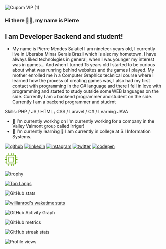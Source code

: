 ![Cupom VIP (1)](https://user-images.githubusercontent.com/63386178/114952729-41d30f00-9e2d-11eb-958d-4d86c5298da5.png)

### Hi there 👋🏾, my name is Pierre
## I am Developer Backend and student!

* My name is Pierre Mendes Salatiel I am nineteen years old, I currently live in Uberaba Minas Gerais Brazil which is also my hometown. I have always liked technologies in general, when I was younger my interest was in games... And when I turned 15 years old I started to be curious about what was running behind websites and the games I played. My mother enrolled me in a Computer Graphics technical course where I learned how the process of creating games was, I also had my first contact with programming in the C# language and there I fell in love with programming and started to study outside some WEB languages on the side. Currently I am a backend programmer and student on the side. Currently I am a backend programmer and student  

Skills: PHP / JS / HTML / CSS / Laravel /  C# / Learning JAVA

- 🔭 I’m currently working on I'm currently working for a company in the Valley Valmont group called Irriger! 
- 🌱 I’m currently learning  🌱 I am currently in college at S.I Information Systems. 

[<img src='https://cdn.jsdelivr.net/npm/simple-icons@3.0.1/icons/github.svg' alt='github' height='40'>](https://github.com/Pierre-Mendes)  [<img src='https://cdn.jsdelivr.net/npm/simple-icons@3.0.1/icons/linkedin.svg' alt='linkedin' height='40'>](https://www.linkedin.com/in/pierre-mendes-salatiel-ba9822167/)  [<img src='https://cdn.jsdelivr.net/npm/simple-icons@3.0.1/icons/instagram.svg' alt='instagram' height='40'>](https://www.instagram.com/pierremendess/)  [<img src='https://cdn.jsdelivr.net/npm/simple-icons@3.0.1/icons/twitter.svg' alt='twitter' height='40'>](https://twitter.com/ErrePi3_14R)  [<img src='https://cdn.jsdelivr.net/npm/simple-icons@3.0.1/icons/codepen.svg' alt='codepen' height='40'>](https://codepen.io/pierre-mendes)  

<a href='https://docs.github.com/en/developers'><img src='https://raw.githubusercontent.com/acervenky/animated-github-badges/master/assets/devbadge.gif' width='40' height='40'></a> 

[![trophy](https://github-profile-trophy.vercel.app/?username=Pierre-Mendes)](https://github.com/ryo-ma/github-profile-trophy)

[![Top Langs](https://github-readme-stats.vercel.app/api/top-langs/?username=Pierre-Mendes)](https://github.com/anuraghazra/github-readme-stats)

![GitHub stats](https://github-readme-stats.vercel.app/api?username=Pierre-Mendes&show_icons=true&count_private=true)  

[![willianrod's wakatime stats](https://github-readme-stats.vercel.app/api/wakatime?username=pierremendess)](https://github.com/anuraghazra/github-readme-stats)

![GitHub Activity Graph](https://activity-graph.herokuapp.com/graph?username=Pierre-Mendes)  

![GitHub metrics](https://metrics.lecoq.io/Pierre-Mendes)  

![GitHub streak stats](https://github-readme-streak-stats.herokuapp.com/?user=Pierre-Mendes)  

![Profile views](https://gpvc.arturio.dev/Pierre-Mendes)  

